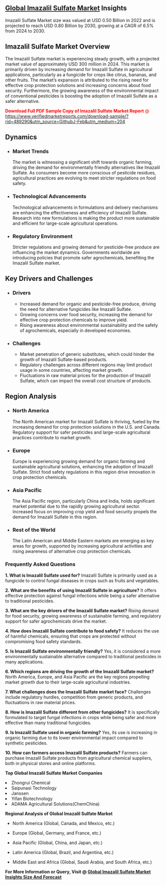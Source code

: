 <h2><a href="https://www.verifiedmarketreports.com/download-sample/?rid=489290&amp;utm_source=GithubJ&amp;utm_medium=204" target="_blank">Global Imazalil Sulfate Market</a> Insights</h2><p>Imazalil Sulfate Market size was valued at USD 0.50 Billion in 2022 and is projected to reach USD 0.80 Billion by 2030, growing at a CAGR of 6.5% from 2024 to 2030.</p><p> <h2>Imazalil Sulfate Market Overview</h2> <p>The Imazalil Sulfate market is experiencing steady growth, with a projected market value of approximately USD 300 million in 2024. This market is primarily driven by increasing demand for Imazalil Sulfate in agricultural applications, particularly as a fungicide for crops like citrus, bananas, and other fruits. The market’s expansion is attributed to the rising need for effective crop protection solutions and increasing concerns about food security. Furthermore, the growing awareness of the environmental impact of conventional pesticides is boosting the adoption of Imazalil Sulfate as a safer alternative.</p> <p><p><span class=""><span style="color: #ff0000;"><strong>Download Full PDF Sample Copy of Imazalil Sulfate Market Report</strong> @ </span><a href="https://www.verifiedmarketreports.com/download-sample/?rid=489290&amp;utm_source=GithubJ-Feb&amp;utm_medium=204" target="_blank">https://www.verifiedmarketreports.com/download-sample/?rid=489290&amp;utm_source=GithubJ-Feb&amp;utm_medium=204</a></span></p></p> <h2>Dynamics</h2> <ul> <li><h3>Market Trends</h3> The market is witnessing a significant shift towards organic farming, driving the demand for environmentally friendly alternatives like Imazalil Sulfate. As consumers become more conscious of pesticide residues, agricultural practices are evolving to meet stricter regulations on food safety.</li> <li><h3>Technological Advancements</h3> Technological advancements in formulations and delivery mechanisms are enhancing the effectiveness and efficiency of Imazalil Sulfate. Research into new formulations is making the product more sustainable and efficient for large-scale agricultural operations.</li> <li><h3>Regulatory Environment</h3> Stricter regulations and growing demand for pesticide-free produce are influencing the market dynamics. Governments worldwide are introducing policies that promote safer agrochemicals, benefiting the Imazalil Sulfate market.</li> </ul> <h2>Key Drivers and Challenges</h2> <ul> <li><h3>Drivers</h3> <ul> <li>Increased demand for organic and pesticide-free produce, driving the need for alternative fungicides like Imazalil Sulfate.</li> <li>Growing concerns over food security, increasing the demand for effective crop protection chemicals to improve yield.</li> <li>Rising awareness about environmental sustainability and the safety of agrochemicals, especially in developed economies.</li> </ul> </li> <li><h3>Challenges</h3> <ul> <li>Market penetration of generic substitutes, which could hinder the growth of Imazalil Sulfate-based products.</li> <li>Regulatory challenges across different regions may limit product usage in some countries, affecting market growth.</li> <li>Fluctuations in raw material prices for the production of Imazalil Sulfate, which can impact the overall cost structure of products.</li> </ul> </li> </ul> <h2>Region Analysis</h2> <ul> <li><h3>North America</h3> The North American market for Imazalil Sulfate is thriving, fueled by the increasing demand for crop protection solutions in the U.S. and Canada. Regulatory support for safer pesticides and large-scale agricultural practices contribute to market growth.</li> <li><h3>Europe</h3> Europe is experiencing growing demand for organic farming and sustainable agricultural solutions, enhancing the adoption of Imazalil Sulfate. Strict food safety regulations in this region drive innovation in crop protection chemicals.</li> <li><h3>Asia Pacific</h3> The Asia Pacific region, particularly China and India, holds significant market potential due to the rapidly growing agricultural sector. Increased focus on improving crop yield and food security propels the demand for Imazalil Sulfate in this region.</li> <li><h3>Rest of the World</h3> The Latin American and Middle Eastern markets are emerging as key areas for growth, supported by increasing agricultural activities and rising awareness of alternative crop protection chemicals.</li> </ul> <h3>Frequently Asked Questions</h3> <p><b>1. What is Imazalil Sulfate used for?</b> Imazalil Sulfate is primarily used as a fungicide to control fungal diseases in crops such as fruits and vegetables.</p> <p><b>2. What are the benefits of using Imazalil Sulfate in agriculture?</b> It offers effective protection against fungal infections while being a safer alternative to traditional pesticides.</p> <p><b>3. What are the key drivers of the Imazalil Sulfate market?</b> Rising demand for food security, growing awareness of sustainable farming, and regulatory support for safer agrochemicals drive the market.</p> <p><b>4. How does Imazalil Sulfate contribute to food safety?</b> It reduces the use of harmful chemicals, ensuring that crops are protected without compromising food safety standards.</p> <p><b>5. Is Imazalil Sulfate environmentally friendly?</b> Yes, it is considered a more environmentally sustainable alternative compared to traditional pesticides in many applications.</p> <p><b>6. Which regions are driving the growth of the Imazalil Sulfate market?</b> North America, Europe, and Asia Pacific are the key regions propelling market growth due to their large-scale agricultural industries.</p> <p><b>7. What challenges does the Imazalil Sulfate market face?</b> Challenges include regulatory hurdles, competition from generic products, and fluctuations in raw material prices.</p> <p><b>8. How is Imazalil Sulfate different from other fungicides?</b> It is specifically formulated to target fungal infections in crops while being safer and more effective than many traditional fungicides.</p> <p><b>9. Is Imazalil Sulfate used in organic farming?</b> Yes, its use is increasing in organic farming due to its lower environmental impact compared to synthetic pesticides.</p> <p><b>10. How can farmers access Imazalil Sulfate products?</b> Farmers can purchase Imazalil Sulfate products from agricultural chemical suppliers, both in physical stores and online platforms.</p> </p><p><strong>Top Global Imazalil Sulfate Market Companies</strong></p><div data-test-id=""><p><li>Zhongrui Chemical</li><li> Saipunasi Technology</li><li> Janssen</li><li> Yifan Biotechnology</li><li> ADAMA Agricultural Solutions(ChemChina)</li></p><div><strong>Regional Analysis of&nbsp;Global Imazalil Sulfate Market</strong></div><ul><li dir="ltr"><p dir="ltr">North America&nbsp;(Global, Canada, and Mexico, etc.)</p></li><li dir="ltr"><p dir="ltr">Europe (Global, Germany, and France, etc.)</p></li><li dir="ltr"><p dir="ltr">Asia Pacific&nbsp;(Global, China, and Japan, etc.)</p></li><li dir="ltr"><p dir="ltr">Latin America&nbsp;(Global, Brazil, and Argentina, etc.)</p></li><li dir="ltr">Middle East and Africa&nbsp;(Global, Saudi Arabia, and South Africa, etc.)</li></ul><p><strong>For More Information or Query, Visit @&nbsp;</strong><strong><a href="https://www.verifiedmarketreports.com/product/imazalil-sulfate-market/?utm_source=GithubJ&amp;utm_medium=204" target="_blank">Global Imazalil Sulfate Market Insights Size And Forecast</a></strong></p></div>
